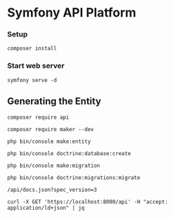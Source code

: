 # Symfony API Platform

### Setup

```
composer install
```

### Start web server

```
symfony serve -d
```

## Generating the Entity
````
composer require api
````

````
composer require maker --dev
````

````
php bin/console make:entity
````

````
php bin/console doctrine:database:create
````

````
php bin/console make:migration
````

````
php bin/console doctrine:migrations:migrate
````

````
/api/docs.json?spec_version=3
````

````
curl -X GET 'https://localhost:8000/api' -H "accept: application/ld+json" | jq
````